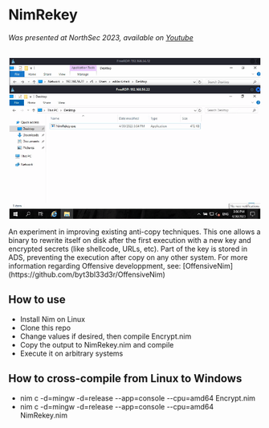 # NimRekey
###### Was presented at NorthSec 2023, available on [Youtube](https://www.youtube.com/live/hslR6hE7fS8?feature=share&t=12063)
<p align="center">
    <img width="500" src="https://github.com/OffenseTeacher/NimRekey/blob/main/NimRekey.gif">
</p>
An experiment in improving existing anti-copy techniques. This one allows a binary to rewrite itself on disk after the first execution with a new key and encrypted secrets (like shellcode, URLs, etc).
Part of the key is stored in ADS, preventing the execution after copy on any other system.
For more information regarding Offensive developpment, see: [OffensiveNim](https://github.com/byt3bl33d3r/OffensiveNim)

## How to use
- Install Nim on Linux
- Clone this repo
- Change values if desired, then compile Encrypt.nim
- Copy the output to NimRekey.nim and compile
- Execute it on arbitrary systems

## How to cross-compile from Linux to Windows
- nim c -d=mingw -d=release --app=console --cpu=amd64 Encrypt.nim
- nim c -d=mingw -d=release --app=console --cpu=amd64 NimRekey.nim
